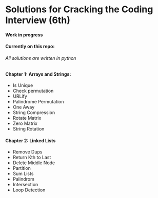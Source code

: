 # Solutions for Cracking the Coding Interview (6th)
#### Work in progress
#### Currently on this repo:
###### All solutions are written in python

#### Chapter 1: Arrays and Strings:
- Is Unique
- Check permutation
- URLify
- Palindrome Permutation
- One Away
- String Compression
- Rotate Matrix
- Zero Matrix
- String Rotation

#### Chapter 2: Linked Lists
- Remove Dups
- Return Kth to Last
- Delete Middle Node
- Partition
- Sum Lists
- Palindrom
- Intersection
- Loop Detection

